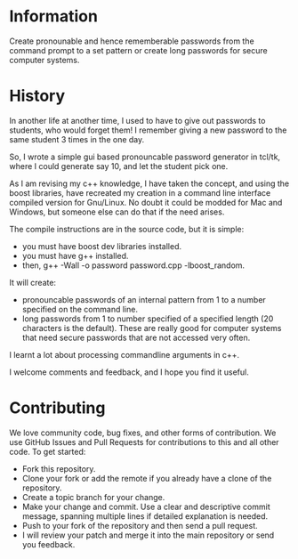 Information
===========
Create pronounable and hence rememberable passwords from the command prompt to a set pattern or create long passwords for secure computer systems.

History
=======
In another life at another time, I used to have to give out passwords to students, who would forget them! I remember giving a new password to the same student 3 times in the one day.

So, I wrote a simple gui based pronouncable password generator in tcl/tk, where I could generate say 10, and let the student pick one.

As I am revising my c++ knowledge, I have taken the concept, and using the boost libraries, have recreated my creation in a command line interface compiled version for Gnu/Linux. No doubt it could be modded for Mac and Windows, but someone else can do that if the need arises.

The compile instructions are in the source code, but it is simple:
* you must have boost dev libraries installed.
* you must have g++ installed.
* then, g++ -Wall -o password password.cpp -lboost_random.

It will create:
* pronouncable passwords of an internal pattern from 1 to a number specified on the command line.
* long passwords from 1 to number specified of a specified length (20 characters is the default). These are really good for computer systems that need secure passwords that are not accessed very often.

I learnt a lot about processing commandline arguments in c++.

I welcome comments and feedback, and I hope you find it useful.

Contributing
============

We love community code, bug fixes, and other forms of contribution. We use GitHub Issues and Pull Requests for contributions to this and all other code. To get started:

* Fork this repository.
* Clone your fork or add the remote if you already have a clone of the repository.
* Create a topic branch for your change.
* Make your change and commit. Use a clear and descriptive commit message, spanning multiple lines if detailed explanation is needed.
* Push to your fork of the repository and then send a pull request.
* I will review your patch and merge it into the main repository or send you feedback.


